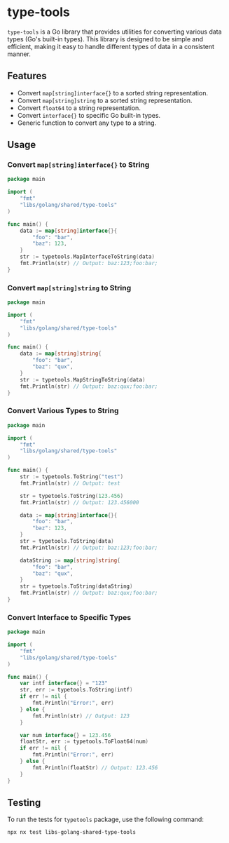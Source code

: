 # type-tools

`type-tools` is a Go library that provides utilities for converting various data types (Go's built-in types). This library is designed to be simple and efficient, making it easy to handle different types of data in a consistent manner.

## Features

- Convert `map[string]interface{}` to a sorted string representation.
- Convert `map[string]string` to a sorted string representation.
- Convert `float64` to a string representation.
- Convert `interface{}` to specific Go built-in types.
- Generic function to convert any type to a string.


## Usage

### Convert `map[string]interface{}` to String

```go
package main

import (
	"fmt"
	"libs/golang/shared/type-tools"
)

func main() {
	data := map[string]interface{}{
		"foo": "bar",
		"baz": 123,
	}
	str := typetools.MapInterfaceToString(data)
	fmt.Println(str) // Output: baz:123;foo:bar;
}
```

### Convert `map[string]string` to String

```go
package main

import (
	"fmt"
	"libs/golang/shared/type-tools"
)

func main() {
	data := map[string]string{
		"foo": "bar",
		"baz": "qux",
	}
	str := typetools.MapStringToString(data)
	fmt.Println(str) // Output: baz:qux;foo:bar;
}
```

### Convert Various Types to String

```go
package main

import (
	"fmt"
	"libs/golang/shared/type-tools"
)

func main() {
	str := typetools.ToString("test")
	fmt.Println(str) // Output: test

	str = typetools.ToString(123.456)
	fmt.Println(str) // Output: 123.456000

	data := map[string]interface{}{
		"foo": "bar",
		"baz": 123,
	}
	str = typetools.ToString(data)
	fmt.Println(str) // Output: baz:123;foo:bar;

	dataString := map[string]string{
		"foo": "bar",
		"baz": "qux",
	}
	str = typetools.ToString(dataString)
	fmt.Println(str) // Output: baz:qux;foo:bar;
}
```

### Convert Interface to Specific Types
```go
package main

import (
	"fmt"
	"libs/golang/shared/type-tools"
)

func main() {
	var intf interface{} = "123"
	str, err := typetools.ToString(intf)
	if err != nil {
		fmt.Println("Error:", err)
	} else {
		fmt.Println(str) // Output: 123
	}

	var num interface{} = 123.456
	floatStr, err := typetools.ToFloat64(num)
	if err != nil {
		fmt.Println("Error:", err)
	} else {
		fmt.Println(floatStr) // Output: 123.456
	}
}
```

## Testing

To run the tests for `typetools` package, use the following command:

```sh
npx nx test libs-golang-shared-type-tools
```
